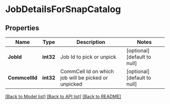 # JobDetailsForSnapCatalog

## Properties
Name | Type | Description | Notes
------------ | ------------- | ------------- | -------------
**JobId** | **int32** | Job Id to pick or unpick | [optional] [default to null]
**CommcellId** | **int32** | CommCell Id on which job will be picked or unpicked | [optional] [default to null]

[[Back to Model list]](../README.md#documentation-for-models) [[Back to API list]](../README.md#documentation-for-api-endpoints) [[Back to README]](../README.md)

